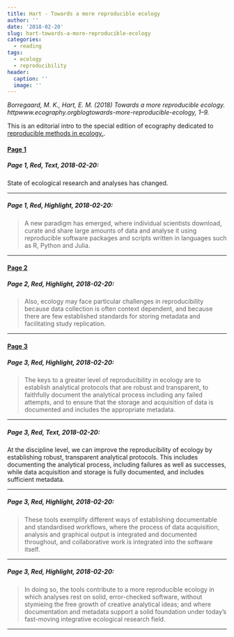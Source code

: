 ```yaml
---
title: Hart - Towards a more reproducible ecology
author: ''
date: '2018-02-20'
slug: hart-towards-a-more-reproducible-ecology
categories:
  - reading
tags:
  - ecology
  - reproducibility
header:
  caption: ''
  image: ''
---
```



*Borregaard, M. K., Hart, E. M. (2018) Towards a more reproducible ecology. httpwww.ecography.orgblogtowards-more-reproducible-ecology, 1–9.*

This is an editorial intro to the special edition of ecography dedicated to [reproducible methods in ecology.](http://onlinelibrary.wiley.com/doi/10.1111/ecog.2016.v39.i4/issuetoc).



#### [Page 1](highlights://Towards%20a%20more%20reproducible%20ecology#page=1) ####

##### Page 1, Red, Text, 2018-02-20: #####

State of ecological research and analyses has changed.

***

##### Page 1, Red, Highlight, 2018-02-20: #####

> A new paradigm has emerged, where individual scientists download, curate and 
> share large amounts of data and analyse it using reproducible software packages 
> and scripts written in languages such as R, Python and Julia.

***

#### [Page 2](highlights://Towards%20a%20more%20reproducible%20ecology#page=2) ####

##### Page 2, Red, Highlight, 2018-02-20: #####

> Also, ecology may face particular challenges in reproducibility because data 
> collection is often context dependent, and because there are few established 
> standards for storing metadata and facilitating study replication.

***

#### [Page 3](highlights://Towards%20a%20more%20reproducible%20ecology#page=3) ####

##### Page 3, Red, Highlight, 2018-02-20: #####

> The keys to a greater level of reproducibility in ecology are to establish 
> analytical protocols that are robust and transparent, to faithfully document the 
> analytical process including any failed attempts, and to ensure that the storage 
> and acquisition of data is documented and includes the appropriate metadata.

***

##### Page 3, Red, Text, 2018-02-20: #####

At the discipline level, we can improve the reproducibility of ecology by establishing robust, transparent analytical protocols. This includes documenting the analytical process, including failures as well as successes, while data acquisition and storage is fully documented, and includes sufficient metadata.

***

##### Page 3, Red, Highlight, 2018-02-20: #####

> These tools exemplify different ways of establishing documentable and 
> standardised workflows, where the process of data acquisition, analysis and 
> graphical output is integrated and documented throughout, and collaborative work 
> is integrated into the software itself.

***

##### Page 3, Red, Highlight, 2018-02-20: #####

> In doing so, the tools contribute to a more reproducible ecology in which 
> analyses rest on solid, error-checked software, without stymieing the free 
> growth of creative analytical ideas; and where documentation and metadata 
> support a solid foundation under today’s fast-moving integrative ecological 
> research field.

***


